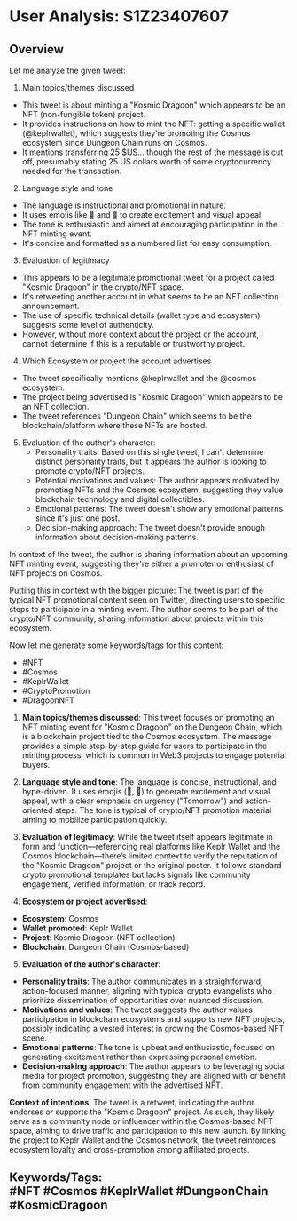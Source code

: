 # User Analysis: S1Z23407607

## Overview

<think>
Let me analyze the given tweet:

1. Main topics/themes discussed
- This tweet is about minting a "Kosmic Dragoon" which appears to be an NFT (non-fungible token) project.
- It provides instructions on how to mint the NFT: getting a specific wallet (@keplrwallet), which suggests they're promoting the Cosmos ecosystem since Dungeon Chain runs on Cosmos.
- It mentions transferring 25 $US... though the rest of the message is cut off, presumably stating 25 US dollars worth of some cryptocurrency needed for the transaction.

2. Language style and tone
- The language is instructional and promotional in nature.
- It uses emojis like 🚀 and 🐉 to create excitement and visual appeal.
- The tone is enthusiastic and aimed at encouraging participation in the NFT minting event.
- It's concise and formatted as a numbered list for easy consumption.

3. Evaluation of legitimacy
- This appears to be a legitimate promotional tweet for a project called "Kosmic Dragoon" in the crypto/NFT space.
- It's retweeting another account in what seems to be an NFT collection announcement.
- The use of specific technical details (wallet type and ecosystem) suggests some level of authenticity.
- However, without more context about the project or the account, I cannot determine if this is a reputable or trustworthy project.

4. Which Ecosystem or project the account advertises
- The tweet specifically mentions @keplrwallet and the @cosmos ecosystem.
- The project being advertised is "Kosmic Dragoon" which appears to be an NFT collection.
- The tweet references "Dungeon Chain" which seems to be the blockchain/platform where these NFTs are hosted.

5. Evaluation of the author's character:
   - Personality traits: Based on this single tweet, I can't determine distinct personality traits, but it appears the author is looking to promote crypto/NFT projects.
   - Potential motivations and values: The author appears motivated by promoting NFTs and the Cosmos ecosystem, suggesting they value blockchain technology and digital collectibles.
   - Emotional patterns: The tweet doesn't show any emotional patterns since it's just one post.
   - Decision-making approach: The tweet doesn't provide enough information about decision-making patterns.
   
In context of the tweet, the author is sharing information about an upcoming NFT minting event, suggesting they're either a promoter or enthusiast of NFT projects on Cosmos.

Putting this in context with the bigger picture: The tweet is part of the typical NFT promotional content seen on Twitter, directing users to specific steps to participate in a minting event. The author seems to be part of the crypto/NFT community, sharing information about projects within this ecosystem.

Now let me generate some keywords/tags for this content:
- #NFT
- #Cosmos
- #KeplrWallet
- #CryptoPromotion
- #DragoonNFT
</think>

1. **Main topics/themes discussed**: 
This tweet focuses on promoting an NFT minting event for "Kosmic Dragoon" on the Dungeon Chain, which is a blockchain project tied to the Cosmos ecosystem. The message provides a simple step-by-step guide for users to participate in the minting process, which is common in Web3 projects to engage potential buyers.

2. **Language style and tone**: 
The language is concise, instructional, and hype-driven. It uses emojis (🚀, 🐉) to generate excitement and visual appeal, with a clear emphasis on urgency ("Tomorrow") and action-oriented steps. The tone is typical of crypto/NFT promotion material aiming to mobilize participation quickly.

3. **Evaluation of legitimacy**: 
While the tweet itself appears legitimate in form and function—referencing real platforms like Keplr Wallet and the Cosmos blockchain—there’s limited context to verify the reputation of the "Kosmic Dragoon" project or the original poster. It follows standard crypto promotional templates but lacks signals like community engagement, verified information, or track record.

4. **Ecosystem or project advertised**: 
- **Ecosystem**: Cosmos  
- **Wallet promoted**: Keplr Wallet  
- **Project**: Kosmic Dragoon (NFT collection)  
- **Blockchain**: Dungeon Chain (Cosmos-based)

5. **Evaluation of the author's character**:  
- **Personality traits**: The author communicates in a straightforward, action-focused manner, aligning with typical crypto evangelists who prioritize dissemination of opportunities over nuanced discussion.  
- **Motivations and values**: The tweet suggests the author values participation in blockchain ecosystems and supports new NFT projects, possibly indicating a vested interest in growing the Cosmos-based NFT scene.  
- **Emotional patterns**: The tone is upbeat and enthusiastic, focused on generating excitement rather than expressing personal emotion.  
- **Decision-making approach**: The author appears to be leveraging social media for project promotion, suggesting they are aligned with or benefit from community engagement with the advertised NFT.

**Context of intentions**: 
The tweet is a retweet, indicating the author endorses or supports the "Kosmic Dragoon" project. As such, they likely serve as a community node or influencer within the Cosmos-based NFT space, aiming to drive traffic and participation to this new launch. By linking the project to Keplr Wallet and the Cosmos network, the tweet reinforces ecosystem loyalty and cross-promotion among affiliated projects.

**Keywords/Tags**:  
#NFT #Cosmos #KeplrWallet #DungeonChain #KosmicDragoon
---
